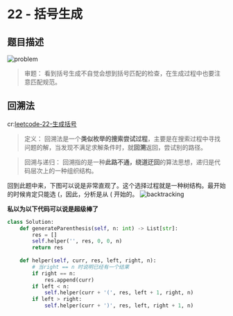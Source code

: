 # 22 - 括号生成

## 题目描述
![problem](images/22.png)

>审题：
看到括号生成不自觉会想到括号匹配的检查，在生成过程中也要注意匹配规范。

## 回溯法
cr:[leetcode-22-生成括号](https://blog.csdn.net/zjc_game_coder/article/details/78520742)

>定义：
回溯法是一个**类似枚举的搜索尝试过程**，主要是在搜索过程中寻找问题的解，当发现不满足求解条件时，就**回溯**返回，尝试别的路径。

>回溯与递归：
回溯指的是一种**此路不通，绕道迂回**的算法思想，递归是代码层次上的一种组织结构。

回到此题中来，下图可以说是非常直观了。这个选择过程就是一种树结构。最开始的时候肯定只能选 (，因此，分析是从 ( 开始的。
![backtracking](images/backtracking.png)

**私以为以下代码可以说是超级棒了**
```python
class Solution:
    def generateParenthesis(self, n: int) -> List[str]:
        res = []
        self.helper('', res, 0, 0, n)
        return res
    
    def helper(self, curr, res, left, right, n):
        # 当right == n 时说明已经有一个结果
        if right == n:
            res.append(curr)
        if left < n:
            self.helper(curr + '(', res, left + 1, right, n)
        if left > right:
            self.helper(curr + ')', res, left, right + 1, n)
```